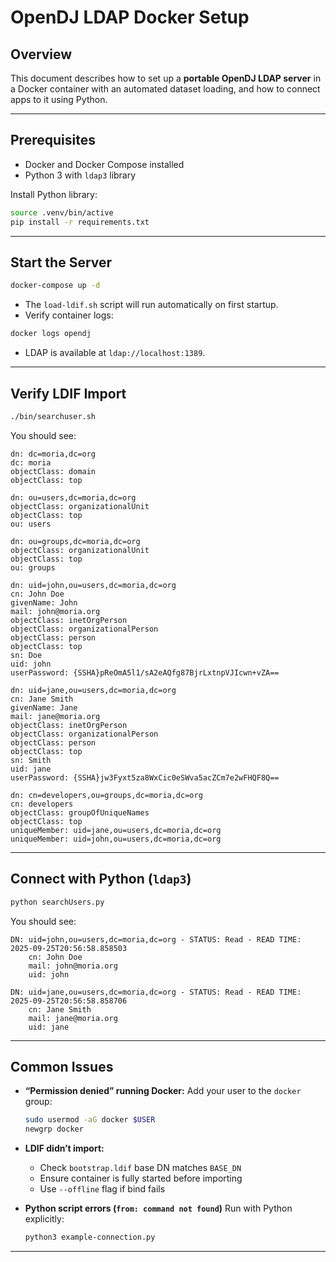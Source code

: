 # OpenDJ LDAP Docker Setup

## Overview

This document describes how to set up a **portable OpenDJ LDAP server** in a Docker container with an automated dataset loading, and how to connect apps to it using Python.

---

## Prerequisites

* Docker and Docker Compose installed
* Python 3 with `ldap3` library

Install Python library:

```bash
source .venv/bin/active
pip install -r requirements.txt
```

---

## Start the Server

```bash
docker-compose up -d
```

* The `load-ldif.sh` script will run automatically on first startup.
* Verify container logs:

```bash
docker logs opendj
```

* LDAP is available at `ldap://localhost:1389`.

---

## Verify LDIF Import

```bash
./bin/searchuser.sh
```

You should see:

```text 
dn: dc=moria,dc=org
dc: moria
objectClass: domain
objectClass: top

dn: ou=users,dc=moria,dc=org
objectClass: organizationalUnit
objectClass: top
ou: users

dn: ou=groups,dc=moria,dc=org
objectClass: organizationalUnit
objectClass: top
ou: groups

dn: uid=john,ou=users,dc=moria,dc=org
cn: John Doe
givenName: John
mail: john@moria.org
objectClass: inetOrgPerson
objectClass: organizationalPerson
objectClass: person
objectClass: top
sn: Doe
uid: john
userPassword: {SSHA}pReOmA5l1/sA2eAQfg87BjrLxtnpVJIcwn+vZA==

dn: uid=jane,ou=users,dc=moria,dc=org
cn: Jane Smith
givenName: Jane
mail: jane@moria.org
objectClass: inetOrgPerson
objectClass: organizationalPerson
objectClass: person
objectClass: top
sn: Smith
uid: jane
userPassword: {SSHA}jw3Fyxt5za8WxCic0eSWva5acZCm7e2wFHQF8Q==

dn: cn=developers,ou=groups,dc=moria,dc=org
cn: developers
objectClass: groupOfUniqueNames
objectClass: top
uniqueMember: uid=jane,ou=users,dc=moria,dc=org
uniqueMember: uid=john,ou=users,dc=moria,dc=org
```

---

## Connect with Python (`ldap3`)

```bash
python searchUsers.py
```

You should see:

```text 
DN: uid=john,ou=users,dc=moria,dc=org - STATUS: Read - READ TIME: 2025-09-25T20:56:58.858503
    cn: John Doe
    mail: john@moria.org
    uid: john

DN: uid=jane,ou=users,dc=moria,dc=org - STATUS: Read - READ TIME: 2025-09-25T20:56:58.858706
    cn: Jane Smith
    mail: jane@moria.org
    uid: jane
```

---

## Common Issues

* **“Permission denied” running Docker:**
  Add your user to the `docker` group:

  ```bash
  sudo usermod -aG docker $USER
  newgrp docker
  ```

* **LDIF didn’t import:**

  * Check `bootstrap.ldif` base DN matches `BASE_DN`
  * Ensure container is fully started before importing
  * Use `--offline` flag if bind fails

* **Python script errors (`from: command not found`)**
  Run with Python explicitly:

  ```bash
  python3 example-connection.py
  ```

---

